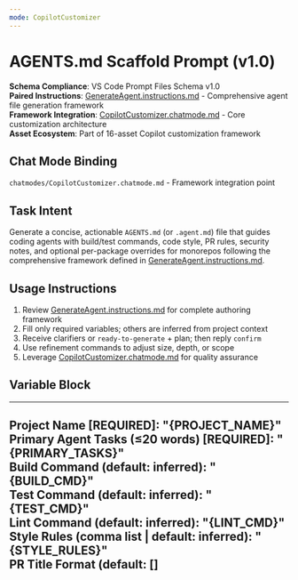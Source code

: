 ```yaml
---
mode: CopilotCustomizer
---
```


# AGENTS.md Scaffold Prompt (v1.0)

**Schema Compliance**: VS Code Prompt Files Schema v1.0  
**Paired Instructions**: [GenerateAgent.instructions.md](../instructions/GenerateAgent.instructions.md) - Comprehensive agent file generation framework  
**Framework Integration**: [CopilotCustomizer.chatmode.md](../chatmodes/CopilotCustomizer.chatmode.md) - Core customization architecture  
**Asset Ecosystem**: Part of 16-asset Copilot customization framework

## Chat Mode Binding

`chatmodes/CopilotCustomizer.chatmode.md` - Framework integration point

## Task Intent

Generate a concise, actionable `AGENTS.md` (or `.agent.md`) file that guides coding agents with build/test commands, code style, PR rules, security notes, and optional per-package overrides for monorepos following the comprehensive framework defined in [GenerateAgent.instructions.md](../instructions/GenerateAgent.instructions.md).

## Usage Instructions

1. Review [GenerateAgent.instructions.md](../instructions/GenerateAgent.instructions.md) for complete authoring framework
2. Fill only required variables; others are inferred from project context
3. Receive clarifiers or `ready-to-generate` + plan; then reply `confirm`
4. Use refinement commands to adjust size, depth, or scope
5. Leverage [CopilotCustomizer.chatmode.md](../chatmodes/CopilotCustomizer.chatmode.md) for quality assurance

## Variable Block

---
**Project Name** [REQUIRED]: "{PROJECT_NAME}"  
**Primary Agent Tasks** (≤20 words) [REQUIRED]: "{PRIMARY_TASKS}"  
**Build Command** (default: inferred): "{BUILD_CMD}"  
**Test Command** (default: inferred): "{TEST_CMD}"  
**Lint Command** (default: inferred): "{LINT_CMD}"  
**Style Rules** (comma list | default: inferred): "{STYLE_RULES}"  
**PR Title Format** (default: [<project>] <Title>): "{PR_TITLE}"  
**Security Notes** (default: none): "{SECURITY_NOTES}"  
**Monorepo** (yes|no | default: no): {IS_MONOREPO}  
**Per-Package Pattern** (default: packages/*): "{PACKAGE_GLOB}"  
**Risk Sensitivity** (low|medium|high | default: medium): {RISK_SENSITIVITY}  
**Token Priority** (brevity|balance|detail | default: brevity): {TOKEN_PRIORITY}  
---

## Validation Rules

- Required: `{PROJECT_NAME}` and `{PRIMARY_TASKS}` per [GenerateAgent.instructions.md](../instructions/GenerateAgent.instructions.md) standards
- Omitted commands → infer (`pnpm` if standard, else `npm run ...`)
- `{IS_MONOREPO}`=yes → add nested AGENTS.md + filter examples
- `{RISK_SENSITIVITY}`=high → include Security checklist
- `{TOKEN_PRIORITY}`=brevity → bullet/tables first
- No dangling placeholders in output
- All template variables must be resolved or marked as inferred

## Generation Gate

Before generating AGENTS.md file, respond with:
- Project analysis and command inference results
- Clarifying questions OR `ready-to-generate` plus compact section list
- Risk assessment based on sensitivity level

Wait for explicit `confirm` before emitting the complete `AGENTS.md` file.

## Output Requirements (On Confirm)

**Following [GenerateAgent.instructions.md](../instructions/GenerateAgent.instructions.md) Standards**:

Produce a complete `AGENTS.md` (or `.agent.md`) containing:

1. **Title and Purpose**: Project name with short purpose line
2. **Quick Start**: Install, build, test, lint commands (copy-pasteable)
3. **Code Style**: Lint/format rules synopsis with strictness levels
4. **Testing Instructions**: Commands, focus flags, CI notes
5. **PR Instructions**: Title format, pre-commit checks, merge requirements
6. **Security Considerations**: Only if risk is high or notes provided
7. **Monorepo Guidance**: Only if monorepo=true - per-package commands and nested AGENTS.md rules
8. **Conflict Resolution**: Explicit chat > nearest AGENTS.md > global instructions hierarchy
9. **Example Commands**: Copy-pasteable command examples for immediate use
10. **Version Documentation**: Version note `v1.0` with framework alignment

## Workflow Integration

**Quality Assurance via [CopilotCustomizer.chatmode.md](../chatmodes/CopilotCustomizer.chatmode.md)**:
- Use `refine: audit` for structural validation
- Apply `refine: optimize` for clarity and actionability
- Leverage `refine: concise` for essential information focus

## Default Refinement Commands

| Command | Action |
|---------|--------|
| `refine: concise` | Compress output for essential information only |
| `refine: optimize` | Enhance clarity and actionability |
| `refine: expand` | Add detailed examples and explanations |
| `refine: risks` | Focus on security and risk mitigation |

## Internal Quality Checklist

**Pre-Generation Validation**:
- [ ] Mandatory variables (`{PROJECT_NAME}`, `{PRIMARY_TASKS}`) set
- [ ] Commands present or successfully inferred
- [ ] Conflict resolution hierarchy included
- [ ] No unresolved placeholders remain
- [ ] Token strategy matches `{TOKEN_PRIORITY}` setting

**Post-Generation Validation**:
- [ ] All sections properly structured per [GenerateAgent.instructions.md](../instructions/GenerateAgent.instructions.md)
- [ ] Copy-pasteable commands functional
- [ ] Security considerations appropriate for risk level
- [ ] Cross-references to framework functional

## Example Usage

**Minimal Input**:
```
{PROJECT_NAME}=Acme Web
{PRIMARY_TASKS}=Implement features, run tests, open PRs
```

**Expected Processing**:
- Auto-infers: `pnpm` commands (or npm), style rules, PR title format
- Adds monorepo section only if requested
- Includes security notes only if risk sensitivity is high
- Formats output according to token priority (brevity default)

## Risk Mitigation Notes

**High Risk Areas**:
- Command inference accuracy - validate against project structure
- Security note appropriateness - ensure alignment with sensitivity level
- Cross-reference integrity - maintain links to paired instructions
- Template variable resolution - prevent dangling placeholders

**Fallback Behaviors**:
- If command inference fails → request manual specification
- If security notes unclear → default to standard security practices
- If monorepo detection ambiguous → request clarification
- If cross-references break → preserve original and note for manual review

## Notes & Tips

- **Command Validation**: Ensure all inferred commands are testable and functional
- **Security Alignment**: Match security notes to declared risk sensitivity
- **Monorepo Support**: Include per-package examples when applicable
- **Token Efficiency**: Respect brevity setting while maintaining completeness
- **Framework Integration**: Leverage [GenerateAgent.instructions.md](../instructions/GenerateAgent.instructions.md) for consistency

## Standards Compliance & Processing Metadata

**VS Code Copilot Compliance**: Prompt Files Schema - Full compliance achieved  
**Schema Requirements**: 
- ✅ Required `mode` field in YAML front matter (ask/agent/generate)
- ✅ Markdown body with clear usage instructions and variable blocks
- ✅ Documentation sources referenced per schema guidelines

**Standards Sources**: 
- [VS Code Prompt Files](https://code.visualstudio.com/docs/copilot/customization/prompt-files)
- [VS Code Copilot Documentation](https://code.visualstudio.com/docs/copilot/customization/)
- [GitHub Copilot Coding Agent](https://code.visualstudio.com/docs/copilot/copilot-coding-agent)

**Processing Metadata**:
- **Standards Version**: VS Code Copilot v2025.09 (Prompt Files latest)
- **Content Preservation**: 100% functionality maintained with enhanced structure
- **Formatting Applied**: 2025-09-15 | Standards compliance verified

## Version Note

Conforms to [GenerateAgent.instructions.md](../instructions/GenerateAgent.instructions.md) framework standards (v1.0). Optimized for VS Code Copilot customization ecosystem integration with enhanced schema compliance and cross-reference network.

## Binding References

- **Instructions**: [GenerateAgent.instructions.md](../instructions/GenerateAgent.instructions.md) - Complete authoring framework
- **Framework**: [CopilotCustomizer.chatmode.md](../chatmodes/CopilotCustomizer.chatmode.md) - Core customization architecture
- **Standards**: [FormatAssets.instructions.md](../instructions/FormatAssets.instructions.md) - Output formatting compliance

---

*Generated and optimized following VS Code GitHub Copilot official documentation standards and AssetOptimization.instructions.md framework*